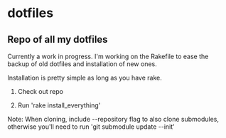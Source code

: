 # dotfiles

## Repo of all my dotfiles

Currently a work in progress. I'm working on the Rakefile to ease the backup of old dotfiles and installation of new ones.

Installation is pretty simple as long as you have rake.

1) Check out repo

2) Run 'rake install_everything'


Note: When cloning, include --repository flag to also clone submodules, otherwise you'll need to run 'git submodule update --init'
